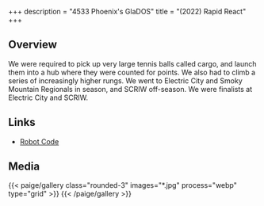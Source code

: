 +++
description = "4533 Phoenix's GlaDOS"
title = "(2022) Rapid React"
+++

## Overview

We were required to pick up very large tennis balls called cargo, and launch
them into a hub where they were counted for points. We also had to climb a
series of increasingly higher rungs. We went to Electric City and Smoky Mountain
Regionals in season, and SCRIW off-season. We were finalists at Electric City
and SCRIW.

## Links

- [Robot Code](//github.com/4533-phoenix/rapid-react-robot)

## Media

{{< paige/gallery class="rounded-3" images="*.jpg" process="webp" type="grid"  >}}
{{< /paige/gallery >}}

